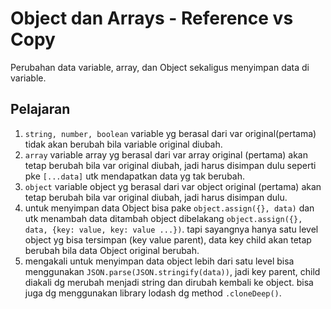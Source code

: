 # Object dan Arrays - Reference vs Copy

Perubahan data variable, array, dan Object sekaligus menyimpan data di variable.

## Pelajaran

1. ```string, number, boolean``` variable yg berasal dari var original(pertama) tidak akan berubah bila variable original diubah.
2. ```array``` variable array yg berasal dari var array original (pertama) akan tetap berubah bila var original diubah, jadi harus disimpan dulu seperti pke ```[...data]``` utk mendapatkan data yg tak berubah.
3. ```object``` variable object yg berasal dari var object original (pertama) akan tetap berubah bila var original diubah, jadi harus disimpan dulu.
4. untuk menyimpan data Object bisa pake ```object.assign({}, data)``` dan utk menambah data ditambah object dibelakang ```object.assign({}, data, {key: value, key: value ...})```. tapi sayangnya hanya satu level object yg bisa tersimpan (key value parent), data key child akan tetap berubah bila data Object original berubah.
5. mengakali untuk menyimpan data object lebih dari satu level bisa menggunakan ```JSON.parse(JSON.stringify(data))```, jadi key parent, child diakali dg merubah menjadi string dan dirubah kembali ke object. bisa juga dg menggunakan library lodash dg method ```.cloneDeep()```.